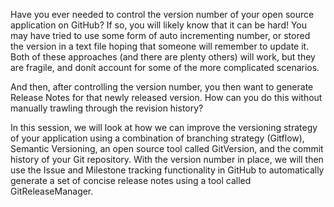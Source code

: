 Have you ever needed to control the version number of your open source application on GitHub? If so, you will likely know that it can be hard! You may have tried to use some form of auto incrementing number, or stored the version in a text file hoping that someone will remember to update it. Both of these approaches (and there are plenty others) will work, but they are fragile, and donít account for some of the more complicated scenarios.

And then, after controlling the version number, you then want to generate Release Notes for that newly released version.  How can you do this without manually trawling through the revision history?

In this session, we will look at how we can improve the versioning strategy of your application using a combination of branching strategy (Gitflow), Semantic Versioning, an open source tool called GitVersion, and the commit history of your Git repository.  With the version number in place, we will then use the Issue and Milestone tracking functionality in GitHub to automatically generate a set of concise release notes using a tool called GitReleaseManager. 
